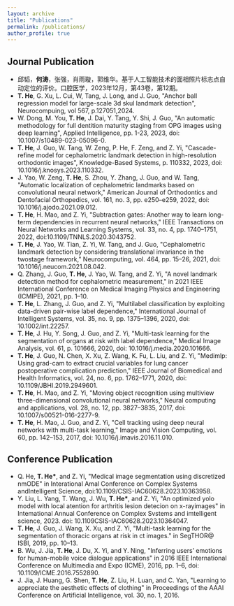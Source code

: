 ```yaml
---
layout: archive
title: "Publications"
permalink: /publications/
author_profile: true
---
```

## Journal Publication
- 邱韬，**何涛**，张强，肖雨璇，郭维华。基于人工智能技术的面相照片标志点自动定位的评价。口腔医学，2023年12月，第43卷，第12期。
- **T. He**, G. Xu, L. Cui, W, Tang, J. Long, and J. Guo, "Anchor ball regression model for large-scale 3d skul landmark detection", Neurocompuing, vol 567, p.127051,2024.
- W. Dong, M. You, **T. He**, J. Dai, Y. Tang, Y. Shi, J. Guo, "An automatic methodology for full dentition maturity staging from OPG images using deep learning", Applied Intelligence, pp. 1-23, 2023, doi: 10.1007/s10489-023-05096-0.
- **T. He**, J. Guo, W. Tang, W. Zeng, P. He, F. Zeng, and Z. Yi, "Cascade-refine model for cephalometric landmark detection in high-resolution orthodontic images", Knowledge-Based Systems, p. 110332, 2023, doi: 10.1016/j.knosys.2023.110332.
- J. Yao, W. Zeng, **T. He**, S. Zhou, Y. Zhang, J. Guo, and W. Tang, "Automatic localization of cephalometric landmarks based on convolutional neural network," American Journal of Orthodontics and Dentofacial Orthopedics, vol. 161, no. 3, pp. e250–e259, 2022, doi: 10.1016/j.ajodo.2021.09.012.
- **T. He**, H. Mao, and Z. Yi, "Subtraction gates: Another way to learn long-term dependencies in recurrent neural networks," IEEE Transactions on Neural Networks and Learning Systems, vol. 33, no. 4, pp. 1740–1751, 2022, doi:10.1109/TNNLS.2020.3043752.
- **T. He**, J. Yao, W. Tian, Z. Yi, W. Tang, and J. Guo, "Cephalometric landmark detection by considering translational invariance in the twostage framework," Neurocomputing, vol. 464, pp. 15–26, 2021, doi: 10.1016/j.neucom.2021.08.042.
- Q. Zhang, J. Guo, **T. He**, J. Yao, W. Tang, and Z. Yi, "A novel landmark detection method for cephalometric measurement," in 2021 IEEE International Conference on Medical Imaging Physics and Engineering (ICMIPE), 2021, pp. 1–10.
- **T. He**, L. Zhang, J. Guo, and Z. Yi, "Multilabel classification by exploiting data-driven pair-wise label dependence," International Journal of Intelligent Systems, vol. 35, no. 9, pp. 1375–1396, 2020, doi: 10.1002/int.22257.
- **T. He**, J. Hu, Y. Song, J. Guo, and Z. Yi, "Multi-task learning for the segmentation of organs at risk with label dependence," Medical Image Analysis, vol. 61, p. 101666, 2020, doi: 10.1016/j.media.2020.101666.
- **T. He**, J. Guo, N. Chen, X. Xu, Z. Wang, K. Fu, L. Liu, and Z. Yi, "Medimlp: Using grad-cam to extract crucial variables for lung cancer postoperative complication prediction," IEEE Journal of Biomedical and Health Informatics, vol. 24, no. 6, pp. 1762–1771, 2020, doi: 10.1109/JBHI.2019.2949601.
- **T. He**, H. Mao, and Z. Yi, "Moving object recognition using multiview three-dimensional convolutional neural networks," Neural computing and applications, vol. 28, no. 12, pp. 3827–3835, 2017, doi: 10.1007/s00521-016-2277-9.
- **T. He**, H. Mao, J. Guo, and Z. Yi, "Cell tracking using deep neural networks with multi-task learning," Image and Vision Computing, vol. 60, pp. 142–153, 2017, doi: 10.1016/j.imavis.2016.11.010.

## Conference Publication
- Q. He, **T. He\***, and Z. Yi, "Medical image segmentation using discretized nmODE" in Interational Amal Conference on Complex Systems andIntelligent Science, doi:10.1109/CSIS-IAC60628.2023.10363958.
- Y. Liu, L. Yang, T. Wang, J. Wu, **T. He\***, and Z. Yi, "An optimized yolo model with local atention for arthritis lesion detecion on x-rayimages" in lntemational Annual Conference on Complex Svstems and imtelligent science, 2023. doi: 10.1109CSIS-IAC60628.2023.10364047.
- **T. He**, J. Guo, J. Wang, X. Xu, and Z. Yi, "Multi-task learning for the segmentation of thoracic organs at risk in ct images." in SegTHOR@ ISBI, 2019, pp. 10–13.
- B. Wu, J. Jia, **T. He**, J. Du, X. Yi, and Y. Ning, "Inferring users’ emotions for human-mobile voice dialogue applications" in 2016 IEEE International Conference on Multimedia and Expo (ICME), 2016, pp. 1–6, doi: 10.1109/ICME.2016.7552890.
- J. Jia, J. Huang, G. Shen, **T. He**, Z. Liu, H. Luan, and C. Yan, "Learning to appreciate the aesthetic effects of clothing" in Proceedings of the AAAI Conference on Artificial Intelligence, vol. 30, no. 1, 2016.
